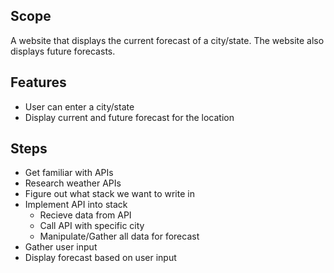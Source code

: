 ## Scope

A website that displays the current forecast of a city/state. The website also displays future forecasts.

## Features

- User can enter a city/state
- Display current and future forecast for the location 

## Steps

- Get familiar with APIs
- Research weather APIs
- Figure out what stack we want to write in
- Implement API into stack
  - Recieve data from API
  - Call API with specific city
  - Manipulate/Gather all data for forecast
 - Gather user input
 - Display forecast based on user input
